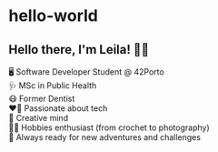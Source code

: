 # hello-world
## Hello there, I'm Leila! :woman_technologist:
🖥️  Software Developer Student @ 42Porto\
🩺  MSc in Public Health\
😷  Former Dentist\
❤️‍🔥  Passionate about tech\
🎨  Creative mind\
🧶📸  Hobbies enthusiast (from crochet to photography)\
🌟  Always ready for new adventures and challenges
